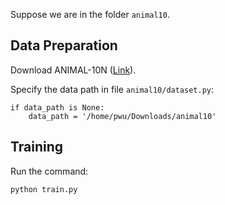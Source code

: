 Suppose we are in the folder `animal10`.

## Data Preparation
Download ANIMAL-10N ([Link](https://dm.kaist.ac.kr/datasets/animal-10n/)).

Specify the data path in file `animal10/dataset.py`:

```
if data_path is None:
    data_path = '/home/pwu/Downloads/animal10'
```

## Training
Run the command:
```
python train.py
```
